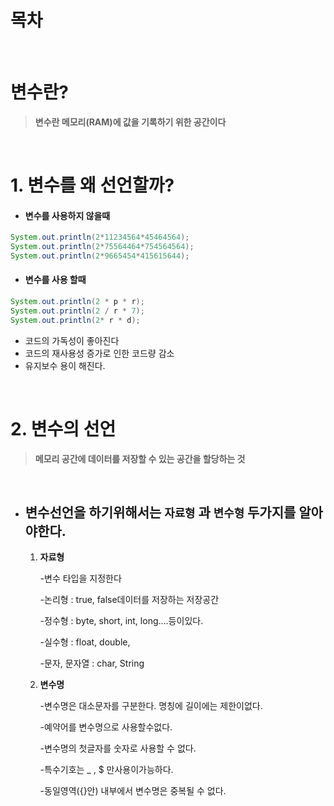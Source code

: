 # 목차



<br/>

# 변수란?

> **변수란 메모리(RAM)에 값을 기록하기 위한 공간이다**

<br/>

# 1. 변수를 왜 선언할까?


- #### 변수를 사용하지 않을때

```java
System.out.println(2*11234564*45464564);
System.out.println(2*75564464*754564564);
System.out.println(2*9665454*415615644);
```


- #### 변수를 사용 할때

```java
System.out.println(2 * p * r);
System.out.println(2 / r * 7);
System.out.println(2* r * d);
```

- 코드의 가독성이 좋아진다
- 코드의 재사용성 증가로 인한 코드량 감소 
- 유지보수 용이 해진다.

<br/>

# 2. 변수의 선언

> **메모리 공간에 데이터를 저장할 수 있는 공간을 할당하는 것**

<br/>


- ## 변수선언을 하기위해서는 <code><strong>자료형</strong></code> 과 <code><strong>변수형</strong></code> 두가지를 알아야한다.
    
    1. **자료형**
        
        -변수 타입을 지정한다
        
        -논리형 : true, false데이터를 저장하는 저장공간
       
       -정수형 : byte, short, int, long....등이있다.
        
       -실수형 : float, double, 
       
       -문자, 문자열 : char, String 
     
     2. **변수명**
        
        -변수명은 대소문자를 구분한다. 명칭에 길이에는 제한이없다. 
        
        -예약어를 변수명으로 사용할수없다.
        
        -변수명의 첫글자를 숫자로 사용할 수 없다.
       
        -특수기호는 _ , $ 만사용이가능하다.
        
        -동일영역({}안) 내부에서 변수명은 중복될 수 없다.
        



